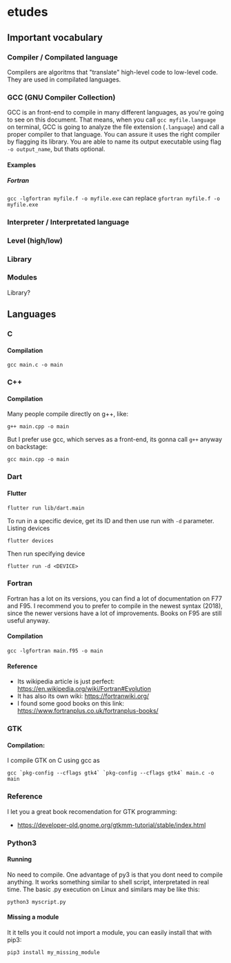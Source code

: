 # etudes

## Important vocabulary

### Compiler / Compilated language
Compilers are algoritms that "translate" high-level code to low-level code. They are used in compilated languages.

### GCC (GNU Compiler Collection)
GCC is an front-end to compile in many different languages, as you're going to see on this document. That means, when you call `gcc myfile.language` on terminal, GCC is going to analyze the file extension (`.language`) and call a proper compiler to that language. You can assure it uses the right compiler by flagging its library. You are able to name its output executable using flag `-o output_name`, but thats optional.
#### Examples
##### Fortran
`gcc -lgfortran myfile.f -o myfile.exe`
can replace 
`gfortran myfile.f -o myfile.exe`

### Interpreter / Interpretated language

### Level (high/low)

### Library

### Modules
Library?

## Languages

### C
#### Compilation
```
gcc main.c -o main
```
### C++
#### Compilation
Many people compile directly on g++, like:
```
g++ main.cpp -o main
```
But I prefer use gcc, which serves as a front-end, its gonna call `g++` anyway on backstage:
```
gcc main.cpp -o main
```
### Dart

#### Flutter
```
flutter run lib/dart.main
```
To run in a specific device, get its ID and then use run with `-d` parameter.
Listing devices
```
flutter devices
```
Then run specifying device
```
flutter run -d <DEVICE>
```

### Fortran
Fortran has a lot on its versions, you can find a lot of documentation on F77 and F95. I recommend you to prefer to compile in the newest syntax (2018), since the newer versions have a lot of improvements. Books on F95 are still useful anyway.
#### Compilation
``` 
gcc -lgfortran main.f95 -o main
```
#### Reference
- Its wikipedia article is just perfect: 
https://en.wikipedia.org/wiki/Fortran#Evolution
- It has also its own wiki:
https://fortranwiki.org/
- I found some good books on this link:
https://www.fortranplus.co.uk/fortranplus-books/

### GTK
#### Compilation:
I compile GTK on C using gcc as 
```
gcc `pkg-config --cflags gtk4` `pkg-config --cflags gtk4` main.c -o main
```
### Reference
I let you a great book recomendation for GTK programming:
- https://developer-old.gnome.org/gtkmm-tutorial/stable/index.html


### Python3
#### Running
No need to compile. One advantage of py3 is that you dont need to compile anything. It works something similar to shell script, interpretated in real time.
The basic .py execution on Linux and similars may be like this:
```
python3 myscript.py
```
#### Missing a module
It it tells you it could not import a module, you can easily install that with pip3:
```
pip3 install my_missing_module
```

